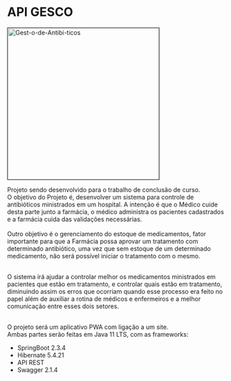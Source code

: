 # API GESCO

<a href="https://imgbb.com/"><img src="https://i.ibb.co/4mz9wTs/Gest-o-de-Antibi-ticos.gif" alt="Gest-o-de-Antibi-ticos" border="1" width="350"></a>

 Projeto sendo desenvolvido para o trabalho de conclusão de curso. <br>
O objetivo do Projeto é, desenvolver um sistema para controle de antibióticos ministrados em um hospital. 
A intenção é que o Médico cuide desta parte junto a farmácia, o médico administra os pacientes cadastrados e a farmácia cuida das validações necessárias.<br><br>
Outro objetivo é o gerenciamento do estoque de medicamentos, fator importante para que a Farmácia possa aprovar um tratamento com determinado antibiótico, 
uma vez que sem estoque de um determinado medicamento, não será possível iniciar o tratamento com o mesmo.
<br><br>

O sistema irá ajudar a controlar melhor os medicamentos ministrados em pacientes que estão em tratamento, e controlar 
quais estão em tratamento, diminuindo assim os erros que ocorriam quando esse processo era feito no papel além de auxiliar 
a rotina de médicos e enfermeiros e a melhor comunicação entre esses dois setores.
<br><br>

O projeto será um aplicativo PWA com ligação a um site.<br>
Ambas partes serão feitas em Java 11 LTS, com as frameworks:<br>
<ul>
<li>SpringBoot 2.3.4</li>
<li>Hibernate 5.4.21</li>
<li>API REST</li>
<li>Swagger 2.1.4</li>
</ul>

